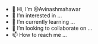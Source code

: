 - 👋 Hi, I’m @Avinashmahawar
- 👀 I’m interested in ...
- 🌱 I’m currently learning ...
- 💞️ I’m looking to collaborate on ...
- 📫 How to reach me ...

<!---
Avinashmahawar/Avinashmahawar is a ✨ special ✨ repository because its `README.md` (this file) appears on your GitHub profile.
You can click the Preview link to take a look at your changes.
---
